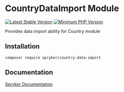 # CountryDataImport Module
[![Latest Stable Version](https://poser.pugx.org/spryker/country-data-import/v/stable.svg)](https://packagist.org/packages/spryker/country-data-import)
[![Minimum PHP Version](https://img.shields.io/badge/php-%3E%3D%208.1-8892BF.svg)](https://php.net/)

Provides data import ability for Country module

## Installation

```
composer require spryker/country-data-import
```

## Documentation

[Spryker Documentation](https://docs.spryker.com)
